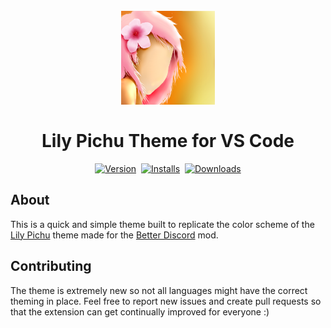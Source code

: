 <h1 align="center">
  <br>
    <img src="thumbnail.png" alt="logo" width="150">
  <br><br>
  Lily Pichu Theme for VS Code
  <br>
</h1>

<p align="center">
    <a href="https://marketplace.visualstudio.com/items?itemName=aakash-kap.lily-pichu-theme"><img src="https://vsmarketplacebadges.dev/version-short/aakash-kap.lily-pichu-theme.jpg?style=for-the-badge&colorA=252526&colorB=bf214a&label=Version" alt="Version"></a>&nbsp;
    <a href="https://marketplace.visualstudio.com/items?itemName=aakash-kap.lily-pichu-theme"><img src="https://vsmarketplacebadges.dev/installs-short/aakash-kap.lily-pichu-theme.jpg?style=for-the-badge&colorA=252526&colorB=bf214a&label=Installs" alt="Installs"></a>&nbsp;
    <a href="https://marketplace.visualstudio.com/items?itemName=aakash-kap.lily-pichu-theme"><img src="https://vsmarketplacebadges.dev/downloads-short/aakash-kap.lily-pichu-theme.jpg?style=for-the-badge&colorA=252526&colorB=bf214a&label=Downloads" alt="Downloads"></a>
</p>

## About
This is a quick and simple theme built to replicate the color scheme of the [Lily Pichu](https://betterdiscord.app/theme/LilyPichu) theme made for the [Better Discord](https://betterdiscord.app/) mod. 

## Contributing
The theme is extremely new so not all languages might have the correct theming in place. Feel free to report new issues and create pull requests so that the extension can get continually improved for everyone :)



